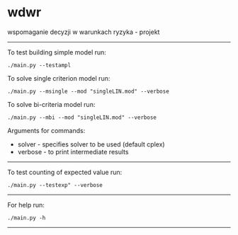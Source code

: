 # wdwr

wspomaganie decyzji w warunkach ryzyka - projekt

-----------------------------------------------------------------------------------------

To test building simple model run:

`./main.py --testampl`

To solve single criterion model run:

`./main.py --msingle --mod "singleLIN.mod" --verbose`

To solve bi-criteria model run:

`./main.py --mbi --mod "singleLIN.mod" --verbose`

Arguments for commands:
- solver - specifies solver to be used (default cplex)
- verbose - to print intermediate results

-----------------------------------------------------------------------------------------

To test counting of expected value run:

`./main.py --testexp" --verbose`

-----------------------------------------------------------------------------------------

For help run:

`./main.py -h`

-----------------------------------------------------------------------------------------
